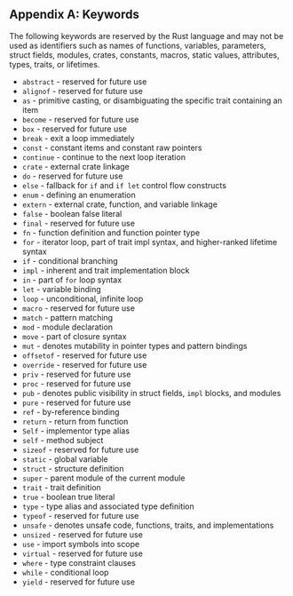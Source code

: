 ## Appendix A: Keywords

The following keywords are reserved by the Rust language and may not be used as
identifiers such as names of functions, variables, parameters, struct fields,
modules, crates, constants, macros, static values, attributes, types, traits,
or lifetimes.

* `abstract` - reserved for future use
* `alignof` - reserved for future use
* `as` - primitive casting, or disambiguating the specific trait containing an
  item
* `become` - reserved for future use
* `box` - reserved for future use
* `break` - exit a loop immediately
* `const` - constant items and constant raw pointers
* `continue` - continue to the next loop iteration
* `crate` - external crate linkage
* `do` - reserved for future use
* `else` - fallback for `if` and `if let` control flow constructs
* `enum` - defining an enumeration
* `extern` - external crate, function, and variable linkage
* `false` - boolean false literal
* `final` - reserved for future use
* `fn` - function definition and function pointer type
* `for` - iterator loop, part of trait impl syntax, and higher-ranked lifetime
  syntax
* `if` - conditional branching
* `impl` - inherent and trait implementation block
* `in` - part of `for` loop syntax
* `let` - variable binding
* `loop` - unconditional, infinite loop
* `macro` - reserved for future use
* `match` - pattern matching
* `mod` - module declaration
* `move` - part of closure syntax
* `mut` - denotes mutability in pointer types and pattern bindings
* `offsetof` - reserved for future use
* `override` - reserved for future use
* `priv` - reserved for future use
* `proc` - reserved for future use
* `pub` - denotes public visibility in struct fields, `impl` blocks, and modules
* `pure` - reserved for future use
* `ref` - by-reference binding
* `return` - return from function
* `Self` - implementor type alias
* `self` - method subject
* `sizeof` - reserved for future use
* `static` - global variable
* `struct` - structure definition
* `super` - parent module of the current module
* `trait` - trait definition
* `true` - boolean true literal
* `type` - type alias and associated type definition
* `typeof` - reserved for future use
* `unsafe` - denotes unsafe code, functions, traits, and implementations
* `unsized` - reserved for future use
* `use` - import symbols into scope
* `virtual` - reserved for future use
* `where` - type constraint clauses
* `while` - conditional loop
* `yield` - reserved for future use
